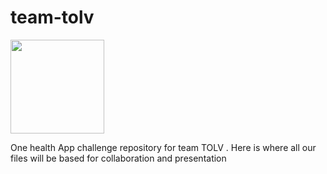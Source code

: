# team-tolv

  <img src="https://github.com/bensalcie/Agri-Sasa/blob/master/IEEE%20MADC%202019%20FILES/Sccreenshots/Screenshot_20190610-185152.png" width="150" />

One health App challenge repository for team TOLV . Here is where all our files will be based for collaboration and presentation



